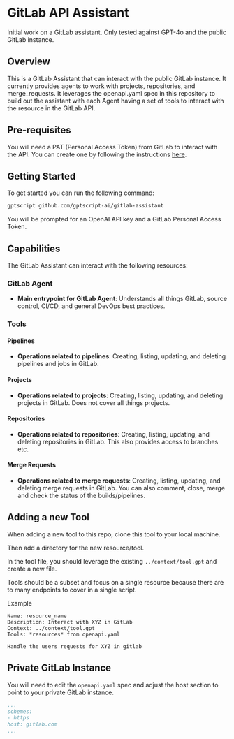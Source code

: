 # GitLab API Assistant

Initial work on a GitLab assistant. Only tested against GPT-4o and the public GitLab instance.

## Overview

This is a GitLab Assistant that can interact with the public GitLab instance. It currently provides agents to work with projects, repositories, and merge_requests. It leverages the openapi.yaml spec in this repository to build out the assistant with each Agent having a set of tools to interact with the resource in the GitLab API.

## Pre-requisites

You will need a PAT (Personal Access Token) from GitLab to interact with the API. You can create one by following the instructions [here](https://docs.gitlab.com/ee/user/profile/personal_access_tokens.html).

## Getting Started

To get started you can run the following command:

```bash
gptscript github.com/gptscript-ai/gitlab-assistant
```

You will be prompted for an OpenAI API key and a GitLab Personal Access Token.

## Capabilities

The GitLab Assistant can interact with the following resources:

### GitLab Agent

- **Main entrypoint for GitLab Agent**: Understands all things GitLab, source control, CI/CD, and general DevOps best practices.

### Tools

#### Pipelines

- **Operations related to pipelines**: Creating, listing, updating, and deleting pipelines and jobs in GitLab.

#### Projects

- **Operations related to projects**: Creating, listing, updating, and deleting projects in GitLab. Does not cover all things projects.

#### Repositories

- **Operations related to repositories**: Creating, listing, updating, and deleting repositories in GitLab. This also provides access to branches etc.

#### Merge Requests

- **Operations related to merge requests**: Creating, listing, updating, and deleting merge requests in GitLab. You can also comment, close, merge and check the status of the builds/pipelines.

## Adding a new Tool

When adding a new tool to this repo, clone this tool to your local machine.

Then add a directory for the new resource/tool.

In the tool file, you should leverage the existing `../context/tool.gpt` and create a new file.

Tools should be a subset and focus on a single resource because there are to many endpoints to cover in a single script.

Example

```
Name: resource_name
Description: Interact with XYZ in GitLab
Context: ../context/tool.gpt
Tools: *resources* from openapi.yaml

Handle the users requests for XYZ in gitlab
```

## Private GitLab Instance

You will need to edit the `openapi.yaml` spec and adjust the host section to point to your private GitLab instance.

```yaml
...
schemes:
- https
host: gitlab.com
...
```
